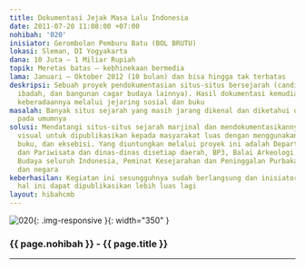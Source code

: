 ```yaml
---
title: Dokumentasi Jejak Masa Lalu Indonesia
date: 2011-07-20 11:08:00 +07:00
nohibah: '020'
inisiator: Gerombolan Pemburu Batu (BOL BRUTU)
lokasi: Sleman, DI Yogyakarta
dana: 10 Juta – 1 Miliar Rupiah
topik: Meretas batas – kebhinekaan bermedia
lama: Januari – Oktober 2012 (10 bulan) dan bisa hingga tak terbatas
deskripsi: Sebuah proyek pendokumentasian situs-situs bersejarah (candi, makam, rumah
  ibadah, dan bangunan cagar budaya lainnya). Hasil dokumentasi kemudian dikabarkan
  keberadaannya melalui jejaring sosial dan buku
masalah: Banyak situs sejarah yang masih jarang dikenal dan diketahui oleh masyarakat
  pada umumnya
solusi: Mendatangi situs-situs sejarah marjinal dan mendokumentasikannya secara audio
  visual untuk dipublikasikan kepada masyarakat luas dengan menggunakan jejaring sosial,
  buku, dan eksebisi. Yang diuntungkan melalui proyek ini adalah Departemen Kebudayaan
  dan Pariwisata dan dinas-dinas disetiap daerah, BP3, Balai Arkeologi atau Lembaga
  Budaya seluruh Indonesia, Peminat Kesejarahan dan Peninggalan Purbakala lintas lokasi
  dan negara
keberhasilan: Kegiatan ini sesungguhnya sudah berlangsung dan inisiator berharap bahwa
  hal ini dapat dipublikasikan lebih luas lagi
layout: hibahcmb
---
```


![020](/static/img/hibahcmb/020.png){: .img-responsive }{: width="350" }

### {{ page.nohibah }} - {{ page.title }}

---
